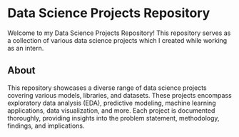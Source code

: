 # Data Science Projects Repository

Welcome to my Data Science Projects Repository! This repository serves as a collection of various data science projects which I created while working as an intern.

## About

This repository showcases a diverse range of data science projects covering various models, libraries, and datasets. These projects encompass exploratory data analysis (EDA), predictive modeling, machine learning applications, data visualization, and more. Each project is documented thoroughly, providing insights into the problem statement, methodology, findings, and implications.
